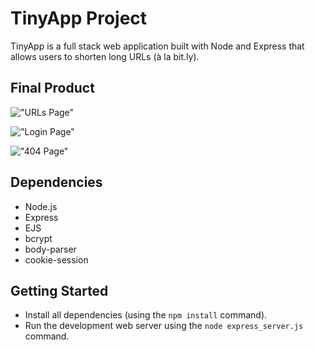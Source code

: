 # TinyApp Project

TinyApp is a full stack web application built with Node and Express that allows users to shorten long URLs (à la bit.ly).

## Final Product

!["URLs Page"](https://github.com/geecrypt/tinyapp/blob/main/docs/tinyapp-urls.png)

!["Login Page"](https://github.com/geecrypt/tinyapp/blob/main/docs/tinyapp-login.png)

!["404 Page"](https://github.com/geecrypt/tinyapp/blob/main/docs/tinyapp-404.png)

## Dependencies

- Node.js
- Express
- EJS
- bcrypt
- body-parser
- cookie-session

## Getting Started

- Install all dependencies (using the `npm install` command).
- Run the development web server using the `node express_server.js` command.

